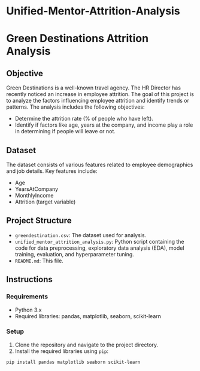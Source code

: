 # Unified-Mentor-Attrition-Analysis
# Green Destinations Attrition Analysis

## Objective

Green Destinations is a well-known travel agency. The HR Director has recently noticed an increase in employee attrition. The goal of this project is to analyze the factors influencing employee attrition and identify trends or patterns. The analysis includes the following objectives:
- Determine the attrition rate (% of people who have left).
- Identify if factors like age, years at the company, and income play a role in determining if people will leave or not.

## Dataset

The dataset consists of various features related to employee demographics and job details. Key features include:
- Age
- YearsAtCompany
- MonthlyIncome
- Attrition (target variable)

## Project Structure

- `greendestination.csv`: The dataset used for analysis.
- `unified_mentor_attrition_analysis.py`: Python script containing the code for data preprocessing, exploratory data analysis (EDA), model training, evaluation, and hyperparameter tuning.
- `README.md`: This file.

## Instructions

### Requirements

- Python 3.x
- Required libraries: pandas, matplotlib, seaborn, scikit-learn

### Setup

1. Clone the repository and navigate to the project directory.
2. Install the required libraries using `pip`:

```bash
pip install pandas matplotlib seaborn scikit-learn
